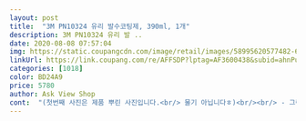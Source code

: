 ```yaml
---
layout: post 
title:  "3M PN10324 유리 발수코팅제, 390ml, 1개" 
description: 3M PN10324 유리 발 ..
date: 2020-08-08 07:57:04 
img: https://static.coupangcdn.com/image/retail/images/58995620577482-6820486d-1ad4-4c16-999c-0ebf500e44c8.jpg 
linkUrl: https://link.coupang.com/re/AFFSDP?lptag=AF3600438&subid=ahnPublicAsk&pageKey=313082435&itemId=989542887&vendorItemId=3000035556&traceid=V0-113-a12cf20f9e383468 
categories: [1018] 
color: BD24A9 
price: 5780 
author: Ask View Shop 
cont:  "(첫번째 사진은 제품 뿌린 사진입니다.<br/> 물기 아닙니다ㅎ)<br/><br/> - 그런데 제품을 사용하니, 빗방울이 진짜 뭉치면서 미끄러지듯 떨어집니다.<br/><br/><br/> - 노면이 충분히 젖어 있지 않다면, 꼭 천으로 닦아줘야 할 것 같습니다.<br/><br/><br/> - 마른 노면에는 분사 후 천으로 닦으라고 되어 있습니다.<br/><br/><br/> - 배송되었을 때의 상태는 양호했습니다.<br/><br/><br/> - 비 오는 날에는 젖은 상태의 유리 표면에 분사하고 기다리면 됩니다.<br/><br/><br/> - 사용하기 전 (첫번째 사진)에는 조금만 비가 와도 유리가 잘 안 보였습니다.<br/><br/><br/> - 사이드미러, 후방 유리 등에도 분사해서 똑같은 효능을 보고 있습니다.<br/><br/><br/> - 설명도 비교적 잘 되어 있어서 걱정은 안 됐습니다.<br/><br/><br/> - 실제로 비가 오던 날 사용하니, 설명서대로 얼마 후에 투명하게 변했습니다.<br/><br/><br/> - 안 닦아준 부분은 세차를 해도 자국이 남았습니다.<br/><br/><br/> - 와이퍼 교환을 매년 하지만, 주행 시 위험하다고 느낄 정도였습니다.<br/><br/><br/> - 웬만한 상황에서는 와이퍼 사용의 필요성도 크게 못 느낄 정도입니다.<br/><br/><br/> - 후방 유리에 분사할 때엔 빗물이 적은 상태였는데, 천으로 닦아줘야 했습니다.<br/><br/>[사용 방법]<br/>[제품 상태]<br/>[주의사항]<br/>[효과]<br/>골고루 뿌린 뒤 마른 천(전 휴지로.<br/>.<br/>)으로 쭉 닦아주면 됩니다<br/>그러고 약 1시간 뒤 퇴근과 동시에 운행.<br/> 한 밤 8시 정도<br/>그렇지 않으면 물방울들이 유리에 맺혀 있긴한데 그나마 낮이라서 시야는 살짝 방해는 뒤지만 안보일 정도는 아닌 듯.<br/><br/>다른 분들은 영상도 올리시고 하는데 저는 안되네요ㅜㅠ<br/>다음날 토요일 오후.<br/><br/>대박은 사이드미러와 양쪽 유리, 뒷유리.<br/><br/>물 뿌리면 거울이 안보일 정도로 물기가 남아서<br/>밤에는 비오는 날 다시 테스트해 볼려고 합니다.<br/><br/>비오는 날 설명서데로 앞 유리, 운전석, 조수석 쪽 옆유리, 양쪽 사이드미러, 뒷유리에 뿌렸구요.<br/><br/>비오는 날 제일 불편했던게 양쪽 유리와 사이드미러에 물이 맺히는 거였는데... <br/><br/>빗방울 떨어지는 정도로 비 내림.<br/><br/>뿌리고 난 후 약 23시간 뒤에 운행<br/>뿌리고 한 23시간 뒤 운행.<br/><br/>사용 후 반드시 환기시켜 주셔야 될 것 같습니다<br/>안보일 정도의 수준은 아닙니다.<br/><br/>앞 옆 유리, 사이드미러까지 뿌얘서 솔직히 깜짝 놀랬습니다.<br/><br/>앞유리는 그래도 비에 바로 맞으니까 어쩔 수 없나봅니다.<br/><br/>앞유리는 집에 도착할 때까지 한 23번 정도 닦았구요.<br/><br/>앞유리와는 다르게 물방울이 맺히지 않고 다 떨어져 나갔습니다.<br/><br/>역시 비가 오는 상태, 많이 오는 건 아니고 보통으로 내리는 정도.<br/><br/>우천 시 사용법도 있긴 하던데(용기에 적혀있음)<br/>일단 설명서데로 유리가 젖은 상태서 뿌렸습니다.<br/><br/>전 욕실용으로 산거라 마른상태에서 했어요<br/>제대로 사용하고 안하고 떠나서 설명서데로 했는데... <br/><br/>좀 달리거나 앞에서 바람이 불면 앞유리에 맺힌 물방울들이 위로 열심히 올라가는 모습을 보실 수 있습니다.<br/><br/>직장에서 집까지 거리는 약 1시간1020분 정도<br/>첫날은 평일 밤이고 낮에 비 온 상태.<br/><br/>코를 찌르는 냄새(오래 맡으면 코피날거 같은 냄새?)가 심해<br/>코팅은 잘 되는거 같아요<br/>코팅해줬더니 작은거만 남게돼서 잘 보이네요<br/>필요에 따라 마스크를 착용하고<br/>한 오후 4시 정도.<br/><br/>" 
---
```

